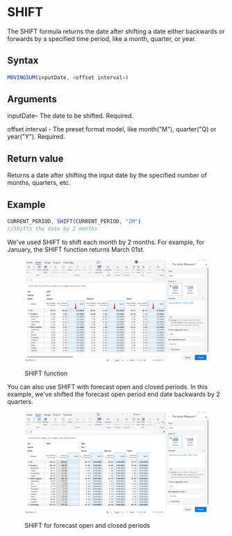 # SHIFT

The SHIFT formula returns the date after shifting a date either backwards or forwards by a specified time period, like a month, quarter, or year.

## Syntax

```javascript
MOVINGSUM(inputDate, <offset interval>)
```

## Arguments

inputDate– The date to be shifted. Required.

offset interval - The preset format model, like month("M"), quarter("Q) or year("Y"). Required.

## Return value

Returns a date after shifting the input date by the specified number of months, quarters, etc.

## Example

```javascript
CURRENT_PERIOD, SHIFT(CURRENT_PERIOD, "2M")
//Shifts the date by 2 months
```

We've used SHIFT to shift each month by 2 months. For example, for January, the SHIFT function returns March 01st.

<figure><img src="../../.gitbook/assets/image (1373).png" alt=""><figcaption><p>SHIFT function</p></figcaption></figure>

You can also use SHIFT with forecast open and closed periods. In this example, we've shifted the forecast open period end date backwards by 2 quarters.

<figure><img src="../../.gitbook/assets/image (1374).png" alt=""><figcaption><p>SHIFT for forecast open and closed periods</p></figcaption></figure>
